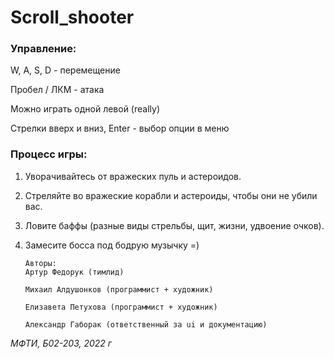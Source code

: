 # Scroll_shooter
 
### Управление:

W, A, S, D - перемещение

Пробел / ЛКМ - атака

Можно играть одной левой (really)

Стрелки вверх и вниз, Enter - выбор опции в меню

### Процесс игры:

1. Уворачивайтесь от вражеских пуль и астероидов.
2. Стреляйте во вражеские корабли и астероиды, чтобы они не убили вас.
3. Ловите баффы (разные виды стрельбы, щит, жизни, удвоение очков).
4. Замесите босса под бодрую музычку =)


       Авторы:
       Артур Федорук (тимлид)
    
       Михаил Алдушонков (программист + художник)
    
       Елизавета Петухова (программист + художник)
    
       Александр Габорак (ответственный за ui и документацию)
    
*МФТИ, Б02-203, 2022 г*
